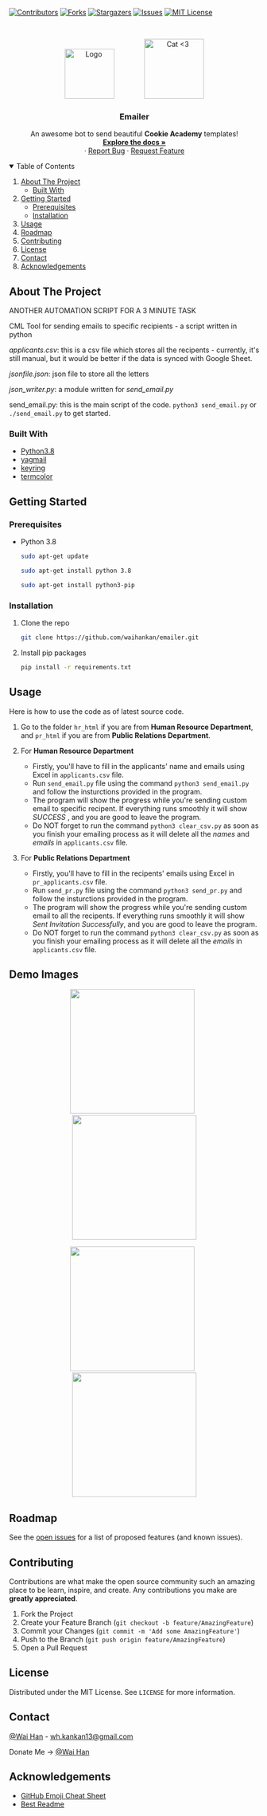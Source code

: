 [![Contributors][contributors-shield]][contributors-url]
[![Forks][forks-shield]][forks-url]
[![Stargazers][stars-shield]][stars-url]
[![Issues][issues-shield]][issues-url]
[![MIT License][license-shield]][license-url]


<br />
<p align="center">
   <img src="https://i.imgur.com/jfyuaOh.png" alt="Logo" width="100"> &nbsp; &nbsp; &nbsp; &nbsp; &nbsp; &nbsp; &nbsp;
   <img src="https://i.imgur.com/4TDD3yS.gif" alt="Cat <3" width="120" height="120">
  <h3 align="center">Emailer</h3>
  <p align="center">
    An awesome bot to send beautiful <strong> Cookie Academy</strong> templates!
    <br />
    <a href="https://github.com/waihankan/emailer"><strong>Explore the docs »</strong></a>
    <br />
    ·
    <a href="https://github.com/waihankan/emailer/issues">Report Bug</a>
    ·
    <a href="https://github.com/waihankan/emailer/issues">Request Feature</a>
  </p>
</p>



<!-- TABLE OF CONTENTS -->
<details open="open">
  <summary>Table of Contents</summary>
  <ol>
    <li>
      <a href="#about-the-project">About The Project</a>
      <ul>
        <li><a href="#built-with">Built With</a></li>
      </ul>
    </li>
    <li>
      <a href="#getting-started">Getting Started</a>
      <ul>
        <li><a href="#prerequisites">Prerequisites</a></li>
        <li><a href="#installation">Installation</a></li>
      </ul>
    </li>
    <li><a href="#usage">Usage</a></li>
    <li><a href="#roadmap">Roadmap</a></li>
    <li><a href="#contributing">Contributing</a></li>
    <li><a href="#license">License</a></li>
    <li><a href="#contact">Contact</a></li>
    <li><a href="#acknowledgements">Acknowledgements</a></li>
  </ol>
</details>

<!-- ABOUT THE PROJECT -->
## About The Project

ANOTHER AUTOMATION SCRIPT FOR A 3 MINUTE TASK  

CML Tool for sending emails to specific recipients - a script written in python

_applicants.csv_: this is a csv file which stores all the recipents - currently, it's still manual, but it would be better if the data is synced with Google Sheet.

_jsonfile.json_: json file to store all the letters

_json_writer.py_: a module written for  _send_email.py_

send_email.py: this is the main script of the code.  `python3 send_email.py`  or  `./send_email.py`  to get started.

### Built With

* [Python3.8](https://www.python.org/)
* [yagmail](https://github.com/kootenpv/yagmail)
* [keyring](https://pypi.org/project/keyring/)
* [termcolor](https://pypi.org/project/termcolor/)

<!-- GETTING STARTED -->
## Getting Started
### Prerequisites

* Python 3.8
  ```sh
  sudo apt-get update
  ```
  ```sh
  sudo apt-get install python 3.8
  ```
  ```sh
  sudo apt-get install python3-pip
  ```

### Installation

1. Clone the repo
   ```sh
   git clone https://github.com/waihankan/emailer.git
   ```
2. Install pip packages
   ```sh
   pip install -r requirements.txt
   ```

<!-- USAGE EXAMPLES -->
## Usage

Here is how to use the code as of latest source code.

1. Go to the folder `hr_html` if you are from **Human Resource Department**, and `pr_html` if you are from  **Public Relations Department**.

2. For **Human Resource Department** 
	 - Firstly, you'll have to fill in the applicants' name and emails using Excel in `applicants.csv` file.
	 - Run `send_email.py` file using the command `python3 send_email.py` and follow the insturctions provided in the program.
	 - The program will show the progress while you're sending custom email to specific recipent. If everything runs smoothly it will show *SUCCESS* , and you are good to leave the program.
	 - Do NOT forget to run the command `python3 clear_csv.py` as soon as you finish your emailing process as it will delete all the *names* and *emails* in `applicants.csv` file.

3. For **Public Relations Department**
	- Firstly, you'll have to fill in the recipents' emails using Excel in `pr_applicants.csv` file.
	- Run `send_pr.py` file using the command `python3 send_pr.py` and follow the insturctions provided in the program.
	 - The program will show the progress while you're sending custom email to all the recipents. If everything runs smoothly it will show *Sent Invitation Successfully*, and you are good to leave the program.
	 - Do NOT forget to run the command `python3 clear_csv.py` as soon as you finish your emailing process as it will delete all the *emails* in `applicants.csv` file.

## Demo Images

<p float="left" align="center">
  <img src="/assets/interview.png" width="250"/> &nbsp;
  <img src="/assets/event.png" width="250" /> 
</p>

<p float="left" align="center">
  <img src="/assets/discord_invitation.png" width="250" /> &nbsp;   
  <img src="/assets/sorry.png" width="250" />
</p>

<!-- ROADMAP -->
## Roadmap

See the [open issues](https://github.com/waihankan/emailer/issues) for a list of proposed features (and known issues).

<!-- CONTRIBUTING -->
## Contributing

Contributions are what make the open source community such an amazing place to be learn, inspire, and create. Any contributions you make are **greatly appreciated**.

1. Fork the Project
2. Create your Feature Branch (`git checkout -b feature/AmazingFeature`)
3. Commit your Changes (`git commit -m 'Add some AmazingFeature'`)
4. Push to the Branch (`git push origin feature/AmazingFeature`)
5. Open a Pull Request



<!-- LICENSE -->
## License

Distributed under the MIT License. See `LICENSE` for more information.



<!-- CONTACT -->
## Contact

[@Wai Han](https://twitter.com/WaiHan49607875) - wh.kankan13@gmail.com

Donate Me -> [@Wai Han](https://paypal.me/WaiHanYangon?locale.x=en_US)

<!-- ACKNOWLEDGEMENTS -->
## Acknowledgements
* [GitHub Emoji Cheat Sheet](https://www.webpagefx.com/tools/emoji-cheat-sheet)
* [Best Readme](https://github.com/othneildrew/Best-README-Template)

<!-- MARKDOWN LINKS & IMAGES -->
<!-- https://www.markdownguide.org/basic-syntax/#reference-style-links -->
[contributors-shield]: https://img.shields.io/github/contributors/waihankan/emailer.svg?style=for-the-badge
[contributors-url]: https://github.com/waihankan/emailer/graphs/contributors
[forks-shield]: https://img.shields.io/github/forks/waihankan/emailer.svg?style=for-the-badge
[forks-url]: https://github.com/waihankan/emailer/network/members
[stars-shield]: https://img.shields.io/github/stars/waihankan/emailer.svg?style=for-the-badge
[stars-url]: https://github.com/waihankan/emailer/stargazers
[issues-shield]: https://img.shields.io/github/issues/waihankan/emailer.svg?style=for-the-badge
[issues-url]: https://github.com/waihankan/emailer/issues
[license-shield]: https://img.shields.io/github/license/waihankan/emailer.svg?style=for-the-badge
[license-url]: https://github.com/waihankan/emailer/blob/master/LICENSE
[product-screenshot]: https://i.imgur.com/hY9kal9.jpg
